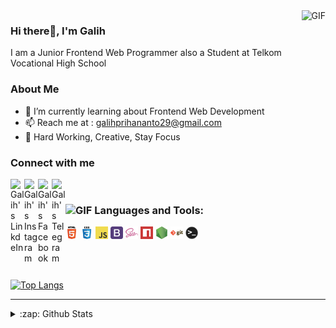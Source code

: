 <img align="right" alt="GIF" height="350" src="https://media.giphy.com/media/LmNwrBhejkK9EFP504/source.gif" />

### Hi there👋, I'm Galih 
I am a Junior Frontend Web Programmer also a Student at Telkom Vocational High School

### About Me
- 🌱 I’m currently learning about Frontend Web Development
- 📫 Reach me at : galihprihananto29@gmail.com
- 💪 Hard Working, Creative, Stay Focus

### Connect with me

<a href="https://www.linkedin.com/in/galih-prihananto">
  <img align="left" alt="Galih's LinkdeIn" width="22px" src="https://cdn.jsdelivr.net/npm/simple-icons@v3/icons/linkedin.svg" />
</a>
<a href="https://instagram.com/_galihprihananto">
  <img align="left" alt="Galih's Instagram" width="22px" src="https://cdn.jsdelivr.net/npm/simple-icons@v3/icons/instagram.svg" />
</a>
<a href="https://facebook.com/galih.p.33865">
  <img align="left" alt="Galih's Facebook" width="22px" src="https://cdn.jsdelivr.net/npm/simple-icons@v3/icons/facebook.svg" />
</a>
<a href="https://t.me/galihpro">
  <img align="left" alt="Galih's Telegram" width="22px" src="https://cdn.jsdelivr.net/npm/simple-icons@v3/icons/telegram.svg" />
</a>

<br />

### <img height="30" alt="GIF" src="https://raw.githubusercontent.com/rajput2107/rajput2107/master/Assets/Developer.gif"> Languages and Tools:

<code><img height="20" src="https://raw.githubusercontent.com/github/explore/80688e429a7d4ef2fca1e82350fe8e3517d3494d/topics/html/html.png"></code>
<code><img height="20" src="https://raw.githubusercontent.com/github/explore/80688e429a7d4ef2fca1e82350fe8e3517d3494d/topics/css/css.png"></code>
<code><img height="20" src="https://raw.githubusercontent.com/github/explore/80688e429a7d4ef2fca1e82350fe8e3517d3494d/topics/javascript/javascript.png"></code>
<code><img height="20" src="https://raw.githubusercontent.com/github/explore/80688e429a7d4ef2fca1e82350fe8e3517d3494d/topics/bootstrap/bootstrap.png"></code>
<code><img height="20" src="https://raw.githubusercontent.com/github/explore/80688e429a7d4ef2fca1e82350fe8e3517d3494d/topics/sass/sass.png"></code>
<code><img height="20" src="https://raw.githubusercontent.com/github/explore/80688e429a7d4ef2fca1e82350fe8e3517d3494d/topics/npm/npm.png"></code>
<code><img height="20" src="https://raw.githubusercontent.com/github/explore/80688e429a7d4ef2fca1e82350fe8e3517d3494d/topics/nodejs/nodejs.png"></code>
<code><img height="20" src="https://raw.githubusercontent.com/github/explore/80688e429a7d4ef2fca1e82350fe8e3517d3494d/topics/git/git.png"></code>
<code><img height="20" src="https://raw.githubusercontent.com/github/explore/80688e429a7d4ef2fca1e82350fe8e3517d3494d/topics/terminal/terminal.png"></code>


<br />
<br />

[![Top Langs](https://github-readme-stats.vercel.app/api/top-langs/?username=galihproo&layout=compact)](https://github.com/galihproo/github-readme-stats)

---

<details>
  <summary>:zap: Github Stats</summary>

  ![galihproo's github stats](https://github-readme-stats.vercel.app/api?username=galihproo&show_icons=true&theme=radical)

</details>

[instagram]: https://instagram.com/_galihprihananto
[linkedin]: https://www.linkedin.com/in/galih-prihananto
